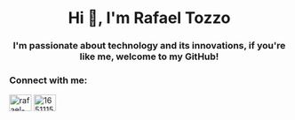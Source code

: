 <h1 align="center">Hi 👋, I'm Rafael Tozzo</h1>
<h3 align="center">I'm passionate about technology and its innovations, if you're like me, welcome to my GitHub!</h3>

<h3 align="left">Connect with me:</h3>
<p align="left">
<a href="https://linkedin.com/in/rafael-tozzo-827907150" target="blank"><img align="center" src="https://raw.githubusercontent.com/rahuldkjain/github-profile-readme-generator/master/src/images/icons/Social/linked-in-alt.svg" alt="rafael-tozzo-827907150" height="30" width="40" /></a>
<a href="https://stackoverflow.com/users/16511151" target="blank"><img align="center" src="https://raw.githubusercontent.com/rahuldkjain/github-profile-readme-generator/master/src/images/icons/Social/stack-overflow.svg" alt="16511151" height="30" width="40" /></a>
</p>
